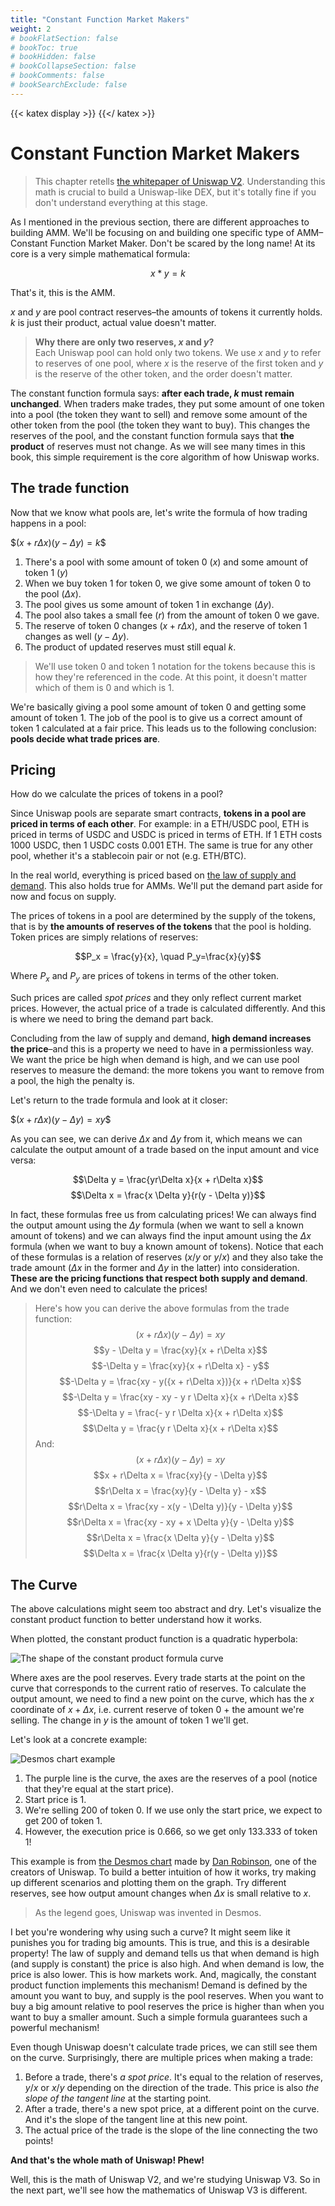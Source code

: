 ```yaml
---
title: "Constant Function Market Makers"
weight: 2
# bookFlatSection: false
# bookToc: true
# bookHidden: false
# bookCollapseSection: false
# bookComments: false
# bookSearchExclude: false
---
```

{{< katex display >}} {{</ katex >}}

# Constant Function Market Makers

> This chapter retells [the whitepaper of Uniswap V2](https://uniswap.org/whitepaper.pdf). Understanding this math is
crucial to build a Uniswap-like DEX, but it's totally fine if you don't understand everything at this stage.

As I mentioned in the previous section, there are different approaches to building AMM. We'll be focusing on and
building one specific type of AMM–Constant Function Market Maker. Don't be scared by the long name! At its core is a very
simple mathematical formula:

$$x * y = k$$

That's it, this is the AMM.

$x$ and $y$ are pool contract reserves–the amounts of tokens it currently holds. *k* is just their product, actual
value doesn't matter.

> **Why there are only two reserves, *x* and *y*?**  
Each Uniswap pool can hold only two tokens. We use *x* and *y* to refer to reserves of one pool, where *x* is the reserve
of the first token and *y* is the reserve of the other token, and the order doesn't matter.

The constant function formula says: **after each trade, *k* must remain unchanged**. When traders make trades, they
put some amount of one token into a pool (the token they want to sell) and remove some amount of the other token from the pool
(the token they want to buy). This changes the reserves of the pool, and the constant function formula says that **the product**
of reserves must not change. As we will see many times in this book, this simple requirement is the core algorithm of how
Uniswap works.

## The trade function
Now that we know what pools are, let's write the formula of how trading happens in a pool:

$$(x + r\Delta x)(y - \Delta y) = k\$$

1. There's a pool with some amount of token 0 ($x$) and some amount of token 1 ($y$) 
1. When we buy token 1 for token 0, we give some amount of token 0 to the pool ($\Delta x$).
1. The pool gives us some amount of token 1 in exchange ($\Delta y$).
1. The pool also takes a small fee ($r$) from the amount of token 0 we gave.
1. The reserve of token 0 changes ($x + r \Delta x$), and the reserve of token 1 changes as well ($y - \Delta y$).
1. The product of updated reserves must still equal $k$.

> We'll use token 0 and token 1 notation for the tokens because this is how they're referenced in the code. At this point,
it doesn't matter which of them is 0 and which is 1.

We're basically giving a pool some amount of token 0 and getting some amount of token 1. The job of the pool is to give
us a correct amount of token 1 calculated at a fair price. This leads us to the following conclusion: **pools decide what
trade prices are**.

## Pricing

How do we calculate the prices of tokens in a pool?

Since Uniswap pools are separate smart contracts, **tokens in a pool are priced in terms of each other**. For example: in
a ETH/USDC pool, ETH is priced in terms of USDC and USDC is priced in terms of ETH. If 1 ETH costs 1000 USDC, then 1 USDC
costs 0.001 ETH. The same is true for any other pool, whether it's a stablecoin pair or not (e.g. ETH/BTC).

In the real world, everything is priced based on [the law of supply and demand](https://www.investopedia.com/terms/l/law-of-supply-demand.asp).
This also holds true for AMMs. We'll put the demand part aside for now and focus on supply.

The prices of tokens in a pool are determined by the supply of the tokens, that is by **the amounts of reserves of the
tokens** that the pool is holding. Token prices are simply relations of reserves:

$$P_x = \frac{y}{x}, \quad P_y=\frac{x}{y}$$

Where $P_x$ and $P_y$ are prices of tokens in terms of the other token.

Such prices are called *spot prices* and they only reflect current market prices. However, the actual price of a trade
is calculated differently. And this is where we need to bring the demand part back.

Concluding from the law of supply and demand, **high demand increases the price**–and this is a property we need to have
in a permissionless way. We want the price be high when demand is high, and we can use pool reserves to measure the demand:
the more tokens you want to remove from a pool, the high the penalty is.

Let's return to the trade formula and look at it closer:

$$(x + r\Delta x)(y - \Delta y) = xy\$$

As you can see, we can derive $\Delta x$ and $\Delta y$ from it, which means we can calculate the output amount of a trade
based on the input amount and vice versa:

$$\Delta y = \frac{yr\Delta x}{x + r\Delta x}$$
$$\Delta x = \frac{x \Delta y}{r(y - \Delta y)}$$

In fact, these formulas free us from calculating prices! We can always find the output amount using the $\Delta y$ formula
(when we want to sell a known amount of tokens) and we can always find the input amount using the $\Delta x$ formula (when
we want to buy a known amount of tokens). Notice that each of these formulas is a relation of reserves ($x/y$ or $y/x$)
and they also take the trade amount ($\Delta x$ in the former and $\Delta y$ in the latter) into consideration. **These
are the pricing functions that respect both supply and demand**. And we don't even need to calculate the prices!

> Here's how you can derive the above formulas from the trade function:
$$(x + r\Delta x)(y - \Delta y) = xy$$
$$y - \Delta y = \frac{xy}{x + r\Delta x}$$
$$-\Delta y = \frac{xy}{x + r\Delta x} - y$$
$$-\Delta y = \frac{xy - y({x + r\Delta x})}{x + r\Delta x}$$
$$-\Delta y = \frac{xy - xy - y r \Delta x}{x + r\Delta x}$$
$$-\Delta y = \frac{- y r \Delta x}{x + r\Delta x}$$
$$\Delta y = \frac{y r \Delta x}{x + r\Delta x}$$
And:
$$(x + r\Delta x)(y - \Delta y) = xy$$
$$x + r\Delta x = \frac{xy}{y - \Delta y}$$
$$r\Delta x = \frac{xy}{y - \Delta y} - x$$
$$r\Delta x = \frac{xy - x(y - \Delta y)}{y - \Delta y}$$
$$r\Delta x = \frac{xy - xy + x \Delta y}{y - \Delta y}$$
$$r\Delta x = \frac{x \Delta y}{y - \Delta y}$$
$$\Delta x = \frac{x \Delta y}{r(y - \Delta y)}$$

## The Curve

The above calculations might seem too abstract and dry. Let's visualize the constant product function to better understand
how it works.

When plotted, the constant product function is a quadratic hyperbola:

![The shape of the constant product formula curve](/images/milestone_0/the_curve.png)

Where axes are the pool reserves. Every trade starts at the point on the curve that corresponds to the current ratio of
reserves. To calculate the output amount, we need to find a new point on the curve, which has the $x$ coordinate of $x+\Delta x$, i.e.
current reserve of token 0 + the amount we're selling. The change in $y$ is the amount of token 1 we'll get.

Let's look at a concrete example:

![Desmos chart example](/images/milestone_0/desmos.png)

1. The purple line is the curve, the axes are the reserves of a pool (notice that they're equal at the start price).
1. Start price is 1.
1. We're selling 200 of token 0. If we use only the start price, we expect to get 200 of token 1.
1. However, the execution price is 0.666, so we get only 133.333 of token 1!

This example is from [the Desmos chart](https://www.desmos.com/calculator/7wbvkts2jf) made by [Dan Robinson](https://twitter.com/danrobinson),
one of the creators of Uniswap. To build a better intuition of how it works, try making up different scenarios and
plotting them on the graph. Try different reserves, see how output amount changes when $\Delta x$ is small relative to $x$.

> As the legend goes, Uniswap was invented in Desmos.

I bet you're wondering why using such a curve? It might seem like it punishes you for trading big amounts. This is true,
and this is a desirable property! The law of supply and demand tells us that when demand is high (and supply is constant)
the price is also high. And when demand is low, the price is also lower. This is how markets work. And, magically,
the constant product function implements this mechanism! Demand is defined by the amount you want to buy, and supply is the
pool reserves. When you want to buy a big amount relative to pool reserves the price is higher than when you want to
buy a smaller amount. Such a simple formula guarantees such a powerful mechanism!

Even though Uniswap doesn't calculate trade prices, we can still see them on the curve. Surprisingly, there are multiple
prices when making a trade:

1. Before a trade, there's *a spot price*. It's equal to the relation of reserves, $y/x$ or $x/y$ depending on the
direction of the trade. This price is also *the slope of the tangent line* at the starting point.
1. After a trade, there's a new spot price, at a different point on the curve. And it's the slope of the tangent line at
this new point.
1. The actual price of the trade is the slope of the line connecting the two points!

**And that's the whole math of Uniswap! Phew!**

Well, this is the math of Uniswap V2, and we're studying Uniswap V3. So in the next part, we'll see how the mathematics
of Uniswap V3 is different.
